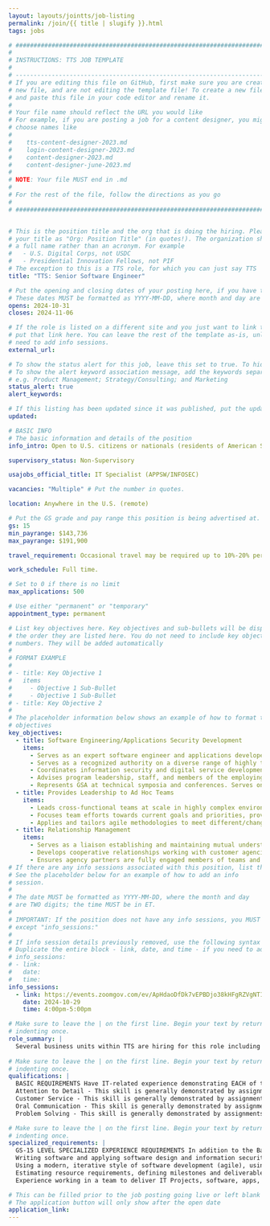```yaml
---
layout: layouts/jointts/job-listing
permalink: /join/{{ title | slugify }}.html
tags: jobs

# ###############################################################################
#                                                                              #
# INSTRUCTIONS: TTS JOB TEMPLATE                                               #
#                                                                              #
# -----------------------------------------------------------------------------#
# If you are editing this file on GitHub, first make sure you are creating a   #
# new file, and are not editing the template file! To create a new file, copy  #
# and paste this file in your code editor and rename it.                       #
#                                                                              #
# Your file name should reflect the URL you would like                         #
# For example, if you are posting a job for a content designer, you might      #
# choose names like                                                            #
#                                                                              #
#    tts-content-designer-2023.md                                              #
#    login-content-designer-2023.md                                            #
#    content-designer-2023.md                                                  #
#    content-designer-june-2023.md                                             #
#                                                                              #
# NOTE: Your file MUST end in .md                                              #
#                                                                              #
# For the rest of the file, follow the directions as you go                    #
#                                                                              #
# ###############################################################################


# This is the position title and the org that is doing the hiring. Please format
# your title as "Org: Position Title" (in quotes!). The organization should be
# a full name rather than an acronym. For example
#   - U.S. Digital Corps, not USDC
#   - Presidential Innovation Fellows, not PIF
# The exception to this is a TTS role, for which you can just say TTS
title: "TTS: Senior Software Engineer"

# Put the opening and closing dates of your posting here, if you have them
# These dates MUST be formatted as YYYY-MM-DD, where month and day are 2-digits
opens: 2024-10-31
closes: 2024-11-06

# If the role is listed on a different site and you just want to link to it,
# put that link here. You can leave the rest of the template as-is, unless you 
# need to add info sessions.
external_url:

# To show the status alert for this job, leave this set to true. To hide it, change to false
# To show the alert keyword association message, add the keywords separated by a semi-colon
# e.g. Product Management; Strategy/Consulting; and Marketing
status_alert: true
alert_keywords:

# If this listing has been updated since it was published, put the updated date below in YYYY-MM-DD format.
updated:

# BASIC INFO
# The basic information and details of the position
info_intro: Open to U.S. citizens or nationals (residents of American Samoa and Swains Island). Subject to background check.

supervisory_status: Non-Supervisory

usajobs_official_title: IT Specialist (APPSW/INFOSEC)

vacancies: "Multiple" # Put the number in quotes.

location: Anywhere in the U.S. (remote)

# Put the GS grade and pay range this position is being advertised at. For SES positions, set the value of gs to SES.
gs: 15
min_payrange: $143,736
max_payrange: $191,900

travel_requirement: Occasional travel may be required up to 10%-20% per year.

work_schedule: Full time.

# Set to 0 if there is no limit
max_applications: 500

# Use either "permanent" or "temporary"
appointment_type: permanent

# List key objectives here. Key objectives and sub-bullets will be displayed in
# the order they are listed here. You do not need to include key objective
# numbers. They will be added automatically
#
# FORMAT EXAMPLE
# 
# - title: Key Objective 1
#   items 
#     - Objective 1 Sub-Bullet
#     - Objective 1 Sub-Bullet
# - title: Key Objective 2
#
# The placeholder information below shows an example of how to format the key
# objectives
key_objectives:
  - title: Software Engineering/Applications Security Development
    items:
      - Serves as an expert software engineer and applications developer and consultant, managing and directing multiple highly complex and innovative IT and information security projects and initiatives.
      - Serves as a recognized authority on a diverse range of highly technical and complex software engineering, development, security, and usability issues as well as more widespread issues affecting customer agencies’ missions.
      - Coordinates information security and digital service development activities within the program organization relating to application development and integration as well as a wide range of major initiatives associated with other TTS organizations and partner agencies.
      - Advises program leadership, staff, and members of the employing organization on all matters pertaining to delivery, information security, privacy, strategy, information architecture, and program direction. Assesses and balances programmatic needs for user experience, partner growth, information security, and compliance.
      - Represents GSA at technical symposia and conferences. Serves on agency, interagency, and technical society committees of national importance as a recognized authority in software engineering. Develops cyberspace and information security workforce plans, strategies, and guidance to support cyberspace workforce manpower, personnel, training, and education requirements. Develops cyberspace and information security plans, strategy, and policy to support and align with organizational cyberspace missions and initiatives.
  - title: Provides Leadership to Ad Hoc Teams
    items:
      - Leads cross-functional teams at scale in highly complex environments to develop innovative software and/or related secure and high impact digital services.
      - Focuses team efforts towards current goals and priorities, providing leadership in the design, development, and deployment of IT software, applications, programs, and/or services solutions leveraging current and emergent technologies and best practices. Mentors ad hoc team members, as necessary, evaluates and improves team practices, and establishes and/or ensures compliance with standards.
      - Applies and tailors agile methodologies to meet different/changing delivery needs. Applies a wide range of qualitative and/or quantitative methods to assess and improve project effectiveness and/or associated complex management processes, projects, and systems.
  - title: Relationship Management
    items:
      - Serves as a liaison establishing and maintaining mutual understanding and cooperation with executive, management, and staff stakeholders within GSA and customer agencies.
      - Develops cooperative relationships working with customer agencies and navigates and works through conflicting priorities from stakeholders.
      - Ensures agency partners are fully engaged members of teams and helps them manage expectations with their stakeholders. Provides customer agencies technical advice, promoting best practices and working to overcome resistance to improvements and other changes.
# If there are any info sessions associated with this position, list them here
# See the placeholder below for an example of how to add an info
# session. 
# 
# The date MUST be formatted as YYYY-MM-DD, where the month and day
# are TWO digits; the time MUST be in ET.
#
# IMPORTANT: If the position does not have any info sessions, you MUST delete everything
# except "info_sessions:"
# 
# If info session details previously removed, use the following syntax to add one.  
# Duplicate the entire block - link, date, and time - if you need to add more than one session
# info_sessions:
# - link: 
#   date: 
#   time: 
info_sessions:
  - link: https://events.zoomgov.com/ev/ApHdaoDfDk7vEPBDjo38kHFgRZVgNT1hP8JoTVG4fbRxDsQhSYOB~Ap1qv-G1U12zzM0ajvI_o0KqMp7n-4B7RQ2VljM-evCEXv81BVq5MJ4MnsipLu8ZysLQuaHyo_x7p8ZTjCo3taLVng
    date: 2024-10-29
    time: 4:00pm-5:00pm

# Make sure to leave the | on the first line. Begin your text by returning to the next line and
# indenting once.
role_summary: |
  Several business units within TTS are hiring for this role including 10X, Data.gov, Login.gov, and Public Benefits Studio. Software Engineers are crucial to TTS significantly improving our products, platforms, and services. This is an opportunity to make a huge difference in the lives of the public and other federal agencies. This page contains a high-level summary of the roles we are trying to fill.
  
# Make sure to leave the | on the first line. Begin your text by returning to the next line and
# indenting once.
qualifications: |
  BASIC REQUIREMENTS Have IT-related experience demonstrating EACH of the four competencies listed below
  Attention to Detail - This skill is generally demonstrated by assignments where the applicant keeps abreast of latest technology, information, research, etc., to maintain knowledge in field of expertise (for example, reads trade journals, participates in professional/technical associations, maintains credentials).
  Customer Service - This skill is generally demonstrated by assignments where the applicant promotes or develops and maintains good working relationships with key individuals or groups.
  Oral Communication - This skill is generally demonstrated by assignments where the applicant serves on panels, committees, or task forces as a representative for the organization on technical or professional issues.
  Problem Solving - This skill is generally demonstrated by assignments where the applicant monitors current trends or events (for example, technological, economic, political, social, educational, or employment trends or events) and applies the information as appropriate.

# Make sure to leave the | on the first line. Begin your text by returning to the next line and
# indenting once.
specialized_requirements: |
  GS-15 LEVEL SPECIALIZED EXPERIENCE REQUIREMENTS In addition to the Basic Requirements listed above, you must have one year of specialized experience equivalent to the GS-14 level in the Federal service.  Specialized experience is defined as and must include
  Writing software and applying software design and information security principles, concepts, methods, standards, and practices.
  Using a modern, iterative style of software development (agile), using open source software components, using cloud based services such as AWS (Amazon Web Services), Azure (Microsoft Azure), GCP (Google Cloud Platform), SaaS (Software as a Service), PaaS (Platform as a Service), IaaS (Infrastructure as a Service), or continuous integration/delivery such as CI/CD (Continuous Integration Continuous Deployment), DevOps (Development Operations), DevSecOps (Development Security Operations).
  Estimating resource requirements, defining milestones and deliverables, monitoring activities, and evaluating and reporting on accomplishments.
  Experience working in a team to deliver IT Projects, software, apps, digital tools, services, or products.

# This can be filled prior to the job posting going live or left blank #
# The application button will only show after the open date            #
application_link:
---
```

